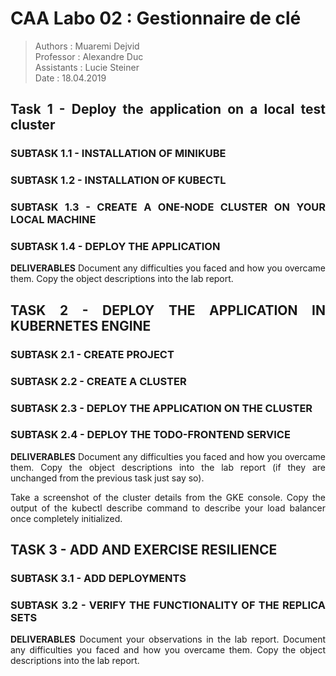 
<div style="text-align: justify">  


# CAA Labo 02 : Gestionnaire de clé

> Authors : Muaremi Dejvid    
> Professor : Alexandre Duc   
> Assistants : Lucie Steiner   
> Date : 18.04.2019  


## Task 1 - Deploy the application on a local test cluster
### SUBTASK 1.1 - INSTALLATION OF MINIKUBE
### SUBTASK 1.2 - INSTALLATION OF KUBECTL
### SUBTASK 1.3 - CREATE A ONE-NODE CLUSTER ON YOUR LOCAL MACHINE
### SUBTASK 1.4 - DEPLOY THE APPLICATION

__DELIVERABLES__
Document any difficulties you faced and how you overcame them. Copy the object descriptions into the lab report.


## TASK 2 - DEPLOY THE APPLICATION IN KUBERNETES ENGINE
### SUBTASK 2.1 - CREATE PROJECT
### SUBTASK 2.2 - CREATE A CLUSTER
### SUBTASK 2.3 - DEPLOY THE APPLICATION ON THE CLUSTER
### SUBTASK 2.4 - DEPLOY THE TODO-FRONTEND SERVICE

__DELIVERABLES__
Document any difficulties you faced and how you overcame them. Copy the object descriptions into the lab report (if they are unchanged from the previous task just say so).

Take a screenshot of the cluster details from the GKE console. Copy the output of the kubectl describe command to describe your load balancer once completely initialized.

## TASK 3 - ADD AND EXERCISE RESILIENCE
### SUBTASK 3.1 - ADD DEPLOYMENTS
### SUBTASK 3.2 - VERIFY THE FUNCTIONALITY OF THE REPLICA SETS


__DELIVERABLES__
Document your observations in the lab report. Document any difficulties you faced and how you overcame them. Copy the object descriptions into the lab report.

</div>